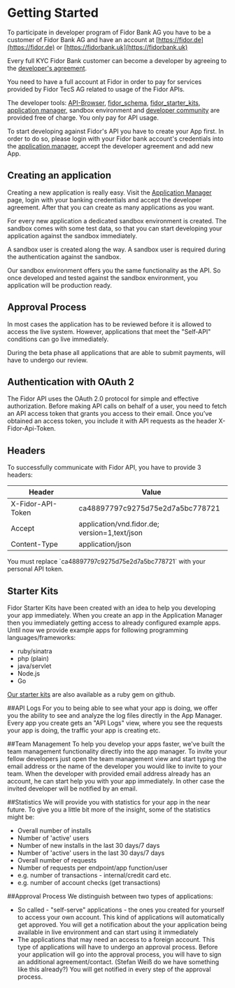 # Getting Started

To participate in developer program of Fidor Bank AG you have to be a customer of Fidor Bank AG and have an account at [https://fidor.de](https://fidor.de) or [https://fidorbank.uk](https://fidorbank.uk)

Every full KYC Fidor Bank customer can become a developer by agreeing to the [developer's agreement](https://apm.fidor.de/developer/terms_of_services/current). 

You need to have a full account at Fidor in order to pay for services provided by Fidor TecS AG related to usage of the Fidor APIs. 

The developer tools: [API-Browser](https://developer.fidortecs.com/api-browser/), [fidor_schema](https://github.com/fidor/fidor_schema), [fidor_starter_kits](https://github.com/fidor/fidor_starter_kits), [application manager](https://apm.fidor.de/), sandbox environment and [developer community](https://developer.fidor.de/)  are provided free of charge. You only pay for API usage.

To start developing against Fidor's API you have to create your App first. In order to do so, please login with your Fidor bank account's credentials into the [application manager](https://apm.fidor.de/), accept the developer agreement and add new App.

## Creating an application

Creating a new application is really easy. Visit the [Application Manager](https://apm.fidor.de/) page, login with your banking credentials and accept the developer agreement. After that you can create as many applications as you want.

For every new application a dedicated sandbox environment is created. The sandbox comes with some test data, so that you can start developing your application against the sandbox immediately.

A sandbox user is created along the way. A sandbox user is required during the authentication against the sandbox.

Our sandbox environment offers you the same functionality as the API. So once developed and tested against the sandbox environment, you application will be production ready.

## Approval Process

In most cases the application has to be reviewed before it is allowed to access the live system. However, applications that meet the "Self-API" conditions can go live immediately. 

During the beta phase all applications that are able to submit payments, will have to undergo our review.

## Authentication with OAuth 2

The Fidor API uses the OAuth 2.0 protocol for simple and effective authorization. Before making API calls on behalf of a user, you need to fetch an API access token that grants you access to their email. Once you’ve obtained an access token, you include it with API requests as the header X-Fidor-Api-Token.

## Headers

To successfully communicate with Fidor API, you have to provide 3 headers:

Header | Value
--------- | -----------
X-Fidor-API-Token | ca48897797c9275d75e2d7a5bc778721
Accept | application/vnd.fidor.de; version=1,text/json
Content-Type | application/json

<aside class="notice">
  You must replace `ca48897797c9275d75e2d7a5bc778721` with your personal API token.
</aside>

## Starter Kits
Fidor Starter Kits have been created with an idea to help you developing your app immediately. When you create an app in the Application Manager then you immediately getting access to already configured example apps. Until now we provide example apps for following programming languages/frameworks:

- ruby/sinatra
- php (plain)
- java/servlet
- Node.js
- Go

[Our starter kits](https://github.com/fidor/fidor_starter_kits) are also available as a ruby gem on github.

##API Logs
For you to being able to see what your app is doing, we offer you the ability to see and analyze the log files directly in the App Manager. Every app you create gets an "API Logs" view, where you see the requests your app is doing, the traffic your app is creating etc.

##Team Management
To help you develop your apps faster, we've built the team management functionality directly into the app manager. To invite your fellow developers just open the team management view and start typing the email address or the name of the developer you would like to invite to your team. When the developer with provided email address already has an account, he can start help you with your app immediately. In other case the invited developer will be notified by an email. 

##Statistics
We will provide you with statistics for your app in the near future. To give you a little bit more of the insight, some of the statistics might be:

* Overall number of installs
* Number of 'active' users
* Number of new installs in the last 30 days/7 days
* Number of 'active' users in the last 30 days/7 days
* Overall number of requests
* Number of requests per endpoint/app function/user
 *  e.g. number of transactions - internal/credit card etc.
 *  e.g. number of account checks (get transactions)

##Approval Process
We distinguish between two types of applications:

* So called - "self-serve" applications - the ones you created for yourself to access your own account. This kind of applications will automatically get approved. You will get a notification about the your application being available in live environment and can start using it immediately
* The applications that may need an access to a foreign account. This type of applications will have to undergo an approval process. Before your application will go into the approval process, you will have to sign an additional agreement/contact. (Stefan Weiß  do we have something like this already?) You will get notified in every step of the approval process. 